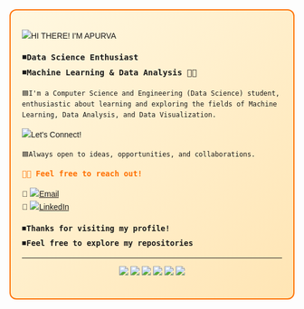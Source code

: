 <div style="border: 2px solid #FF6F00; border-radius: 12px; padding: 20px; background: linear-gradient(135deg, #FFF8E1, #FFE5B4); font-family: 'Poppins', sans-serif; line-height: 1.6;">

<!-- Google Font -->
<link href="https://fonts.googleapis.com/css2?family=Poppins:wght@400;600&display=swap" rel="stylesheet">

![HI THERE! I'M APURVA](https://img.shields.io/badge/%20HI%20THERE!%20I'M%20APURVA-ffffff?style=for-the-badge&labelColor=FF8C42&color=FFD9B3)

<span style="font-size: 1.05rem; font-weight: 500;">⏹<b>`Data Science Enthusiast`</b></span>  
<span style="font-size: 1.05rem; font-weight: 500;">⏹<b>`Machine Learning & Data Analysis 🤖📶`</b></span>  

`🟦I'm a Computer Science and Engineering (Data Science) student, enthusiastic about learning and exploring the fields of Machine Learning, Data Analysis, and Data Visualization.`

![Let's Connect!](https://img.shields.io/badge/%20Let's%20Connect!-FFF3E0?style=for-the-badge&labelColor=FFB74D&color=FFE0B2)

`🟦Always open to ideas, opportunities, and collaborations.`  

<span style="font-size: 1rem; font-weight: 600; color: #FF6F00;">`🚀💌 Feel free to reach out!`</span>  

🔸 [![Email](https://img.shields.io/badge/Email-FF6F00?logo=gmail&style=flat-square&logoColor=white)](mailto:your.bireapurva@gmail.com)  
🔹 [![LinkedIn](https://img.shields.io/badge/LinkedIn-blue?logo=linkedin&style=flat-square)](https://www.linkedin.com/in/apurvabire19)

<span style="font-size: 1rem;">⏹<b>`Thanks for visiting my profile!`</b></span>  
<span style="font-size: 1rem;">⏹<b>`Feel free to explore my repositories`</b></span>  

---
<!-- Keyword Boxes -->
<p align="center">
  <img src="https://img.shields.io/badge/Python-3776AB?style=for-the-badge&logo=python&logoColor=white" />
  <img src="https://img.shields.io/badge/Machine%20Learning-FF6F00?style=for-the-badge&logo=tensorflow&logoColor=white" />
  <img src="https://img.shields.io/badge/Data%20Analysis-4CAF50?style=for-the-badge&logo=databricks&logoColor=white" />
  <img src="https://img.shields.io/badge/Data%20Visualization-00BFAE?style=for-the-badge&logo=tableau&logoColor=white" />
  <img src="https://img.shields.io/badge/Power%20BI-F2C811?style=for-the-badge&logo=powerbi&logoColor=black" />
  <img src="https://img.shields.io/badge/Dashboard%20Design-FF9800?style=for-the-badge&logo=google-analytics&logoColor=white" />
</p>

</div>